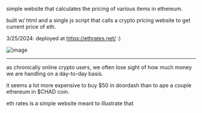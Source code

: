 simple website that calculates the pricing of various items in ethereum.

built w/ html and a single js script that calls a crypto pricing website to get current price of eth.

3/25/2024: deployed at https://ethrates.net/ :)

![image](https://github.com/tipb47/ethrates/assets/79226893/37136b4c-a600-4831-bdb1-526f9a0ac885)

----------------------------------------------------------------------------------------------------------------

as chronically online crypto users, we often lose sight of how much money we are handling on a day-to-day basis.

it seems a lot more expensive to buy $50 in doordash than to ape a couple ethereum in $CHAD coin.

eth rates is a simple website meant to illustrate that
